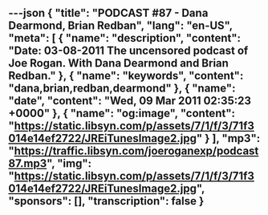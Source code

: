 ---json
{
  "title": "PODCAST #87 - Dana Dearmond, Brian Redban",
  "lang": "en-US",
  "meta": [
    {
      "name": "description",
      "content": "Date: 03-08-2011 The uncensored podcast of Joe Rogan. With Dana Dearmond and Brian Redban."
    },
    {
      "name": "keywords",
      "content": "dana,brian,redban,dearmond"
    },
    {
      "name": "date",
      "content": "Wed, 09 Mar 2011 02:35:23 +0000"
    },
    {
      "name": "og:image",
      "content": "https://static.libsyn.com/p/assets/7/1/f/3/71f3014e14ef2722/JREiTunesImage2.jpg"
    }
  ],
  "mp3": "https://traffic.libsyn.com/joeroganexp/podcast87.mp3",
  "img": "https://static.libsyn.com/p/assets/7/1/f/3/71f3014e14ef2722/JREiTunesImage2.jpg",
  "sponsors": [],
  "transcription": false
}
---
<episode-header />

<timemark seconds="0" />

<transcribe-call-to-action />

<episode-footer />